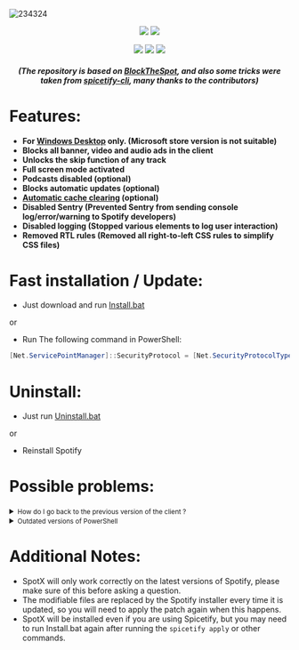 ![234324](https://user-images.githubusercontent.com/62529699/145706823-a51a7456-2b62-4802-a83a-c72333c97a17.png)
<p align="center">                
      <a href="https://t.me/amd64fox"><img src="https://img.shields.io/badge/%40Amd64fox-%40Amd64fox-blue.svg?style=flat&logo=telegram&label=Telegram"></a>
      <a href="https://4pda.to/forum/index.php?act=findpost&pid=104279894&anchor=Spoil-104279894-1"><img src="https://img.shields.io/badge/4PDA-Post-yellow"></a>
      </p>
      <p align="center">  
      <a href="https://github.com/amd64fox/SpotX/releases"><img src="https://img.shields.io/github/downloads/amd64fox/SpotX/total.svg?style=flat&label=Total downloads"></a>
      <a href="https://cutt.ly/PErptD8"><img src="https://img.shields.io/github/downloads/amd64fox/spotx/1.0/Install.bat?color=9cf&label=Downloads"></a>
      <a href="https://cutt.ly/ZEnk1qf"><img src="https://img.shields.io/github/downloads/amd64fox/spotx/1.0/Install_rus.bat?color=9cf&label=Downloads"></a>
    <h5 align="center">(The repository is based on <a href="https://github.com/mrpond/BlockTheSpot">BlockTheSpot</a>, and also some tricks were taken from <a href="https://github.com/khanhas/spicetify-cli">spicetify-cli</a>, many thanks to the contributors)</h5>
</p>




<h1>Features:</h1>

* <strong>For [Windows Desktop](https://www.spotify.com/download/windows/) only. (Microsoft store version is not suitable)</strong>
* <strong>Blocks all banner, video and audio ads in the client</strong>
* <strong>Unlocks the skip function of any track</strong>
* <strong>Full screen mode activated</strong>
* <strong>Podcasts disabled (optional)</strong>
* <strong>Blocks automatic updates (optional)</strong>
* <strong>[Automatic cache clearing](https://github.com/amd64fox/SpotX/discussions/2) (optional)</strong>
* <strong>Disabled Sentry (Prevented Sentry from sending console log/error/warning to Spotify developers)</strong>
* <strong>Disabled logging (Stopped various elements to log user interaction)</strong>
* <strong>Removed RTL rules (Removed all right-to-left CSS rules to simplify CSS files)</strong>



<h1>Fast installation / Update:</h1>

* Just download and run [Install.bat](https://cutt.ly/PErptD8)

or

* Run The following command in PowerShell:
```ps1
[Net.ServicePointManager]::SecurityProtocol = [Net.SecurityProtocolType]::Tls12; Invoke-WebRequest -UseBasicParsing 'https://raw.githubusercontent.com/amd64fox/SpotX/main/Install.ps1' | Invoke-Expression
```

<h1>Uninstall:</h1>

* Just run [Uninstall.bat](https://cutt.ly/dErpPEK)

or

* Reinstall Spotify    



<h1>Possible problems:</h1>
 
 
 <details>
<summary><small>How do I go back to the previous version of the client ?</small></summary><p>

  If you have problems with the patch after upgrading the client version, then use this [tool](https://github.com/amd64fox/Rollback-Spotify) to revert back to the working    version.

</details>
 

 <details>
<summary><small>Outdated versions of PowerShell</small></summary><p>

If you are using Windows 7 or Windows 8.1, there may be errors in the installation process due to an outdated version of NET Framework and PowerShell. 
   Do the following:
   * Upgrade to [NET Framework 4.8](https://go.microsoft.com/fwlink/?linkid=2088631)
   * Upgrade to [WMF 5.1](https://www.microsoft.com/en-us/download/details.aspx?id=54616)
   * Reboot your PC
   
   <strong>Note:</strong> For Windows 8 it is not possible to upgrade the PowerShell version, please upgrade to Windows 8.1 or 10

</details>


   
  


  
<h1>Additional Notes:</h1>

* SpotX will only work correctly on the latest versions of Spotify, please make sure of this before asking a question.  
* The modifiable files are replaced by the Spotify installer every time it is updated, so you will need to apply the patch again when this happens.
* SpotX will be installed even if you are using Spicetify, but you may need to run Install.bat again after running the `spicetify apply` or other commands.
